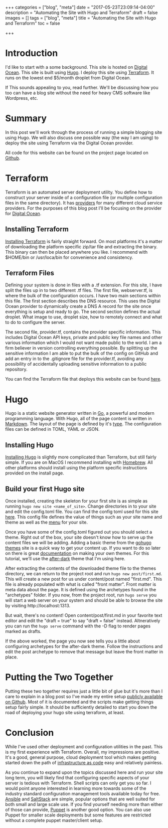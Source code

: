 +++
categories = ["blog", "meta"]
date = "2017-05-23T23:09:14-04:00"
description = "Automating the Site with Hugo and Terraform"
draft = false
images = []
tags = ["blog", "meta"]
title = "Automating the Site with Hugo and Terraform"
toc = false

+++

# Introduction

I'd like to start with a some background. This site is hosted on [Digital
Ocean](digitalocean.com). This site is built using [Hugo](https://gohugo.io/).
I deploy this site using [Terraform](https://www.terraform.io/). It runs on the
lowest end $5/month droplet from Digital Ocean.

If This sounds appealing to you, read further. We'll be discussing how you too
can have a blog site without the need for heavy CMS software like Wordpress,
etc.

# Summary

In this post we'll work through the process of running a simple blogging site
using Hugo. We will also discuss one possible way (the way I am using) to
deploy the site using Terraform via the Digital Ocean provider.

All code for this website can be found on the project page located on
[Github](https://github.com/k4k/xy0_org).

# Terraform

Terraform is an automated server deployment utility. You define how to
construct your server inside of a configuration file (or multiple configuration
files in the same directory). It has
[providers](https://www.terraform.io/docs/providers/) for many different cloud
service providers. For the purposes of this blog post I'll be focusing on the
provider for [Digital
Ocean](https://www.terraform.io/docs/providers/do/index.html).

## Installing Terraform

[Installing
Terraform](https://www.terraform.io/intro/getting-started/install.html) is
fairly straight forward. On most platforms it's a matter of downloading the
platform specific zip/tar file and extracting the binary. This binary can then
be placed anywhere you like. I recommend with $HOME/bin or /usr/loca/bin for
convenience and consistency.

## Terraform Files

Defining your system is done in files with a .tf extension. For this site, I
have split the files up in to two different .tf files. The first file,
webserver.tf, is where the bulk of the configuration occurs. I have two main
sections within this file. The first section describes the DNS resource. This
uses the Digital Ocean provider to dynamically create a DNS A record for the
site once everything is setup and ready to go. The second section defines the
actual droplet. What image to use, droplet size, how to remotely connect and
what to do to configure the server.

The second file, provider.tf, contains the provider specific information. This
includes Digital Ocean API keys, private and public key file names and other
various information which I would not want made public to the world. I am a
firm believer in version controlling everything possible. By splitting up the
sensitive information I am able to put the bulk of the config on GitHub and add
an entry in to the .gitignore file for the provider.tf, avoiding any
possibility of accidentally uploading sensitive information to a public
repository.

You can find the Terraform file that deploys this website can be found
[here](https://github.com/k4k/xy0_org/blob/master/terraform-files/webserver.tf).

# Hugo

Hugo is a static website generator written in [Go](https://golang.org/), a
powerful and modern programming language. With Hugo, all of the page content is
written in [Markdown](https://daringfireball.net/projects/markdown). The layout
of the page is defined by it's [type](https://gohugo.io/content/types/). The
configuration files can be defined in TOML, YAML or JSON.

## Installing Hugo

[Installing Hugo](https://gohugo.io/overview/installing/) is slightly more
complicated than Terraform, but still fairly simple. If you are on MacOS I
recommend installing with [Homebrew](https://brew.sh/). All other platforms
should install using the platform specific instructions provided on the install
page.

## Build your first Hugo site

Once installed, creating the skeleton for your first site is as simple as
running `hugo new site <name_of_site>`. Change directories in to your site and
edit the config.toml file. You can find the config toml used for this site
[here](https://github.com/k4k/xy0_org/blob/master/site-files/config.toml). This
config file defines the value of things such as your site name and theme as
well as the [menu](https://gohugo.io/extras/menus/) for your site.

Once you have some of the config.toml figured out you should select a theme.
Right out of the box, your site doesn't know how to serve up the content files
we will be adding. Adding a basic theme from the [gohugo
themes](http://themes.gohugo.io/) site is a quick way to get your content up.
If you want to do so later on there is great
[documentation](https://gohugo.io/tutorials/creating-a-new-theme/) on making
your own themes. For this tutorial, we'll use the
[after-dark](http://themes.gohugo.io/theme/after-dark/) theme that I'm using here.

After extracting the contents of the downloaded theme file to the themes
directory, we can return to the project root and run `hugo new post/first.md`.
This will create a new post for us under content/post named "first.md". This
file is already populated with what is called "front matter". Front matter is
meta data about the page. It is defined using the archetypes found in the
"archetypes" folder. If you now, from the project root, run `hugo serve` you
will start a web server on your system and should be able to browse the site by
visiting http://localhost:1313.

But wait, there's no content! Open content/post/first.md in your favorite text
editor and edit the "draft = true" to say "draft = false" instead.
Altneratively you can run the `hugo serve` command with the -D flag to render
pages marked as drafts.

If the above worked, the page you now see tells you a little about configuring
archetypes for the after-dark theme. Follow the instructions and edit the post
archetype to remove that message but leave the front matter in place.

# Putting the Two Together

Putting these two together requires just a little bit of glue but it's more than
I care to explain in a blog post so I've made my entire setup [publicly available
on Github](https://github.com/k4k/xy0_org). Most of it is documented and the scripts
make getting things setup fairly simple. It should be sufficiently detailed to
start you down the road of deploying your hugo site using terraform, at least.

# Conclusion

While I've used other deployment and configuration utilities in the past. This
is my first experience with Terraform. Overall, my impressions are positive.
It's a good, general purpose, cloud deployment tool which makes getting started
down the path of [infrastructure as
code](https://en.wikipedia.org/wiki/Infrastructure_as_Code) easy and relatively
painless.

As you continue to expand upon the topics discussed here and run your site long
term, you will likely find that configuring specific aspects of your server is
tedious with Terraform. Shell scripts can only get you so far. I would point
anyone interested in learning more towards some of the industry standard
configuration management tools available today for free.
[Ansible](https://www.ansible.com/) and [SaltStack](https://www.ansible.com/)
are simple, popular options that are well suited for both small and large scale
use. If you find yourself needing more than either of those can provide,
[Puppet](https://puppet.com/) is another good option.  You can also use Puppet
for smaller scale deployments but some features are restricted without a
complete puppet master/client setup.
